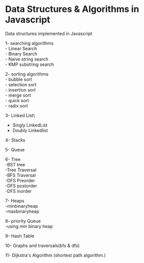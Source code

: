 # Data Structures & Algorithms in Javascript
Data structures implemented in Javascript

1- searching algorithms\
    - Linear Search\
    - Binary Search\
    - Naive string search\
    - KMP substring search

2- sorting algorithms\
    - bubble sort\
    - selection sort\
    - insertion sort\
    - merge sort\
    - quick sort\
    - radix sort

3- Linked List\
   - Singly LinkedList
   - Doubly Linkedlist

4- Stacks

5- Queue

6- Tree\
   -BST tree\
     -Tree Traversal\
         -BFS Traversal\
         -DFS Preorder\
         -DFS postorder\
         -DFS inorder

7- Heaps\
   -minbinaryheap\
   -maxbinaryheap
   
8- priority Queue\
  -using min binary heap

9- Hash Table

10- Graphs and traversals(bfs & dfs)

11- Dijkstra's Algorithm (shortest path algorithm.)
